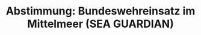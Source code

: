 ---
abstimmung:
  abstimmung: 6
  bundestagssitzung: 89
  datum: 21. März 2019
  legislaturperiode: 19
categories:
- Todo
data:
- title: Abstimmungsergebnis 20190321_3-data.pdf
  url: /res/2021-btw/abstimmungsergebnisse/20190321_3-data.pdf
- title: Abstimmungsergebnis 20190321_3_xls-data.xls
  url: /res/2021-btw/abstimmungsergebnisse/20190321_3_xls-data.xls
- title: Abstimmungsergebnis 20190321_3_xls-datacsv
  url: /res/2021-btw/abstimmungsergebnisse/csv/20190321_3_xls-datacsv
ergebnis:
  AfD:
    enthaltung: 0
    gesamt: 91
    ja: 0
    nein: 86
    nichtabgegeben: 5
    ungueltig: 0
  Bündnis 90/Die Grünen:
    enthaltung: 0
    gesamt: 67
    ja: 0
    nein: 62
    nichtabgegeben: 5
    ungueltig: 0
  Die Linke:
    enthaltung: 0
    gesamt: 69
    ja: 0
    nein: 66
    nichtabgegeben: 3
    ungueltig: 0
  FDP:
    enthaltung: 0
    gesamt: 80
    ja: 73
    nein: 0
    nichtabgegeben: 7
    ungueltig: 0
  cdu/csu:
    enthaltung: 0
    gesamt: 246
    ja: 230
    nein: 0
    nichtabgegeben: 16
    ungueltig: 0
  file: 20190321_3_xls-data.xls
  fraktionslos:
    enthaltung: 0
    gesamt: 4
    ja: 1
    nein: 1
    nichtabgegeben: 2
    ungueltig: 0
  spd:
    enthaltung: 1
    gesamt: 152
    ja: 142
    nein: 3
    nichtabgegeben: 6
    ungueltig: 0
layout: abstimmung
links:
- title: Link zu bundestag.de
  url: https://www.bundestag.de/parlament/plenum/abstimmung/abstimmung?id=594
preview: 'Deutscher Bundestag


  89. Sitzung des Deutschen Bundestages

  am Donnerstag, 21. März 2019


  Endgültiges Ergebnis der Namentlichen Abstimmung Nr. 6


  Beschlussempfehlung des Auswärtigen Ausschusses (3. Ausschuss) zu dem Antrag der

  Bundesregierung

  Fortsetzung der Beteiligung bewaffneter deutscher Streitkräfte an der NATO-geführten

  Maritimen Sicherheitsoperation SEA GUARDIAN im Mittelmeer

  - Drucksachen 19/7727 und 19/8426 -'
tags:
- Todo
title: 'Abstimmung: Bundeswehreinsatz im Mittelmeer (SEA GUARDIAN)'
---